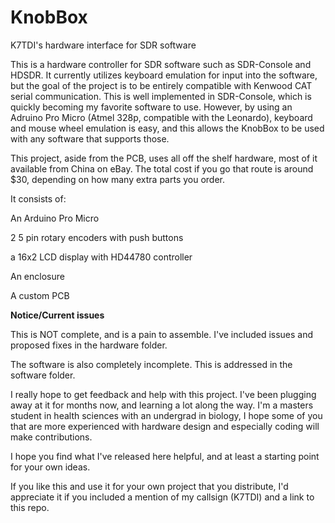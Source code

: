 # KnobBox
K7TDI's hardware interface for SDR software

This is a hardware controller for SDR software such as SDR-Console and HDSDR.  It currently utilizes keyboard emulation for input into the software, but the goal of the project is to be entirely compatible with Kenwood CAT serial communication.  This is well implemented in SDR-Console, which is quickly becoming my favorite software to use.  However, by using an Adruino Pro Micro (Atmel 328p, compatible with the Leonardo), keyboard and mouse wheel emulation is easy, and this allows the KnobBox to be used with any software that supports those.

This project, aside from the PCB, uses all off the shelf hardware, most of it available from China on eBay.  The total cost if you go that route is around $30, depending on how many extra parts you order.

It consists of:

An Arduino Pro Micro

2 5 pin rotary encoders with push buttons

a 16x2 LCD display with HD44780 controller

An enclosure

A custom PCB

**Notice/Current issues**

This is NOT complete, and is a pain to assemble.  I've included issues and proposed fixes in the hardware folder.

The software is also completely incomplete.  This is addressed in the software folder.

I really hope to get feedback and help with this project.  I've been plugging away at it for months now, and learning a lot along the way.  I'm a masters student in health sciences with an undergrad in biology, I hope some of you that are more experienced with hardware design and especially coding will make contributions.

I hope you find what I've released here helpful, and at least a starting point for your own ideas.

If you like this and use it for your own project that you distribute, I'd appreciate it if you included a mention of my callsign (K7TDI) and a link to this repo.
